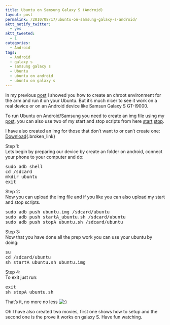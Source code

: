 ```yaml
---
title: Ubuntu on Samsung Galaxy S (Android)
layout: post
permalink: /2010/08/17/ubuntu-on-samsung-galaxy-s-android/
aktt_notify_twitter:
  - yes
aktt_tweeted:
  - 1
categories:
  - Android
tags:
  - Android
  - galaxy s
  - samsung galaxy s
  - Ubuntu
  - ubuntu on android
  - ubuntu on galaxy s
---
```

In my previous [post][1] I showed you how to create an chroot environment for the arm and run it on your Ubuntu. But it&#8217;s much nicer to see it work on a real device or on an Android device like Samsun Galaxy S GT-I9000.<!--more-->

To run Ubuntu on Android/Samsung you need to create an img file using my [post][1], you can also use two of my start and stop scripts from here [start][2] [stop][3].

I have also created an img for those that don&#8217;t want to or can&#8217;t create one: [Download][4]{.broken_link}

Step 1:  
Lets begin by preparing our device by create an folder on android, connect your phone to your computer and do:

<pre class="brush: bash; title: ; notranslate" title="">sudo adb shell
cd /sdcard
mkdir ubuntu
exit
</pre>

Step 2:  
Now you can upload the img file and if you like you can also upload my start and stop scripts.

<pre class="brush: bash; title: ; notranslate" title="">sudo adb push ubuntu.img /sdcard/ubuntu
sudo adb push startA_ubuntu.sh /sdcard/ubuntu
sudo adb push stopA_ubuntu.sh /sdcard/ubuntu
</pre>

Step 3:  
Now that you have done all the prep work you can use your ubuntu by doing:

<pre class="brush: bash; title: ; notranslate" title="">su 
cd /sdcard/ubuntu 
sh startA_ubuntu.sh ubuntu.img
</pre>

Step 4:  
To exit just run:

<pre class="brush: bash; title: ; notranslate" title="">exit
sh stopA_ubuntu.sh
</pre>

That&#8217;s it, no more no less <img src='http://blog.coralic.nl/wp-includes/images/smilies/icon_smile.gif' alt=':)' class='wp-smiley' /> 

Oh I have also created two movies, first one shows how to setup and the second one is the prove it works on galaxy S. Have fun watching.

 [1]: http://blog.coralic.nl/2010/08/12/creating-chroot-for-arm-on-ubuntu-with-rootstock/
 [2]: http://files.coralic.nl/ArmChrootUbuntu/startA_ubuntu.sh
 [3]: http://files.coralic.nl/ArmChrootUbuntu/stopA_ubuntu.sh
 [4]: http://www.megaupload.com/?d=YKUX4Q89